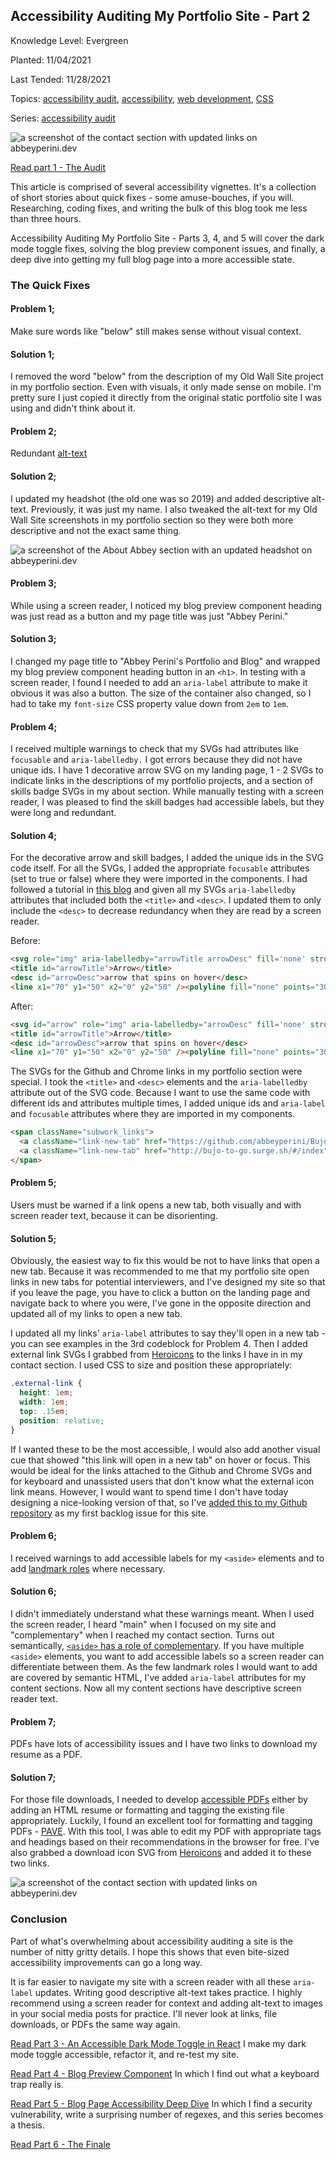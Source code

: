 ## Accessibility Auditing My Portfolio Site - Part 2

Knowledge Level: Evergreen

Planted: 11/04/2021

Last Tended: 11/28/2021

Topics: [accessibility audit](/topic.html?topic=audit), [accessibility](/topic.html?topic=accessibility), [web development](/topic.html?topic=webDevelopment), [CSS](/topic.html?topic=CSS)

Series: [accessibility audit](/series.html?series=audit)

![a screenshot of the contact section with updated links on abbeyperini.dev](https://images.abbeyperini.com/audit-series/contact.png)

[Read part 1 - The Audit](/blog.html?blog=audit-1)

This article is comprised of several accessibility vignettes. It's a collection of short stories about quick fixes - some amuse-bouches, if you will. Researching, coding fixes, and writing the bulk of this blog took me less than three hours.

Accessibility Auditing My Portfolio Site - Parts 3, 4, and 5 will cover the dark mode toggle fixes, solving the blog preview component issues, and finally, a deep dive into getting my full blog page into a more accessible state.

### The Quick Fixes

#### Problem 1&semi;

Make sure words like "below" still makes sense without visual context.

#### Solution 1&semi;

I removed the word "below" from the description of my Old Wall Site project in my portfolio section. Even with visuals, it only made sense on mobile. I'm pretty sure I just copied it directly from the original static portfolio site I was using and didn't think about it.

#### Problem 2&semi;

Redundant [alt-text](https://supercooldesign.co.uk/blog/how-to-write-good-alt-text)

#### Solution 2&semi;

I updated my headshot (the old one was so 2019) and added descriptive alt-text. Previously, it was just my name. I also tweaked the alt-text for my Old Wall Site screenshots in my portfolio section so they were both more descriptive and not the exact same thing.

![a screenshot of the About Abbey section with an updated headshot on abbeyperini.dev](https://images.abbeyperini.com/audit-series/about.jpeg)

#### Problem 3&semi;

While using a screen reader, I noticed my blog preview component heading was just read as a button and my page title was just "Abbey Perini."

#### Solution 3&semi;

I changed my page title to "Abbey Perini's Portfolio and Blog" and wrapped my blog preview component heading button in an `<h1>`. In testing with a screen reader, I found I needed to add an `aria-label` attribute to make it obvious it was also a button. The size of the container also changed, so I had to take my `font-size` CSS property value down from `2em` to `1em`.

#### Problem 4&semi;

I received multiple warnings to check that my SVGs had attributes like `focusable` and `aria-labelledby.` I got errors because they did not have unique ids. I have 1 decorative arrow SVG on my landing page, 1 - 2 SVGs to indicate links in the descriptions of my portfolio projects, and a section of skills badge SVGs in my about section. While manually testing with a screen reader, I was pleased to find the skill badges had accessible labels, but they were long and redundant.

#### Solution 4&semi;

For the decorative arrow and skill badges, I added the unique ids in the SVG code itself. For all the SVGs, I added the appropriate `focusable` attributes (set to true or false) where they were imported in the components. I had followed a tutorial in [this blog](/blog.html?blog=shibas#:~:text=A%20note%20on%20SVG%20accessibility) and given all my SVGs `aria-labelledby` attributes that included both the `<title>` and `<desc>`. I updated them to only include the `<desc>` to decrease redundancy when they are read by a screen reader.

Before:

```HTML
<svg role="img" aria-labelledby="arrowTitle arrowDesc" fill='none' stroke='#0E1A27' stroke-width='8' stroke-dashoffset='0' stroke-dasharray='0' stroke-linecap='round' stroke-linejoin='round' xmlns='http://www.w3.org/2000/svg' viewBox='0 0 100 100'>
<title id="arrowTitle">Arrow</title>
<desc id="arrowDesc">arrow that spins on hover</desc>
<line x1="70" y1="50" x2="0" y2="50" /><polyline fill="none" points="30,10 80,50 30,90 "/></svg>
```

After:

```HTML
<svg id="arrow" role="img" aria-labelledby="arrowDesc" fill='none' stroke='#0E1A27' stroke-width='8' stroke-dashoffset='0' stroke-dasharray='0' stroke-linecap='round' stroke-linejoin='round' xmlns='http://www.w3.org/2000/svg' viewBox='0 0 100 100'>
<title id="arrowTitle">Arrow</title>
<desc id="arrowDesc">arrow that spins on hover</desc>
<line x1="70" y1="50" x2="0" y2="50" /><polyline fill="none" points="30,10 80,50 30,90 "/></svg>
```

The SVGs for the Github and Chrome links in my portfolio section were special. I took the `<title>` and `<desc>` elements and the `aria-labelledby` attribute out of the SVG code. Because I want to use the same code with different ids and attributes multiple times, I added unique ids and `aria-label` and `focusable` attributes where they are imported in my components.

```HTML
<span className="subwork_links">
  <a className="link-new-tab" href="https://github.com/abbeyperini/BujoToGo" target="_blank" rel="noreferrer"><Github id="BujoToGoGithub" aria-label="open BujoToGo Github repository in a new tab" focusable="true" className="work_icon"/></a>
  <a className="link-new-tab" href="http://bujo-to-go.surge.sh/#/index" target="_blank" rel="noreferrer"><Chrome id="BujoToGoChrome" aria-label="open BujoToGo website in a new tab" focusable="true" className="work_icon"/></a>
</span>
```

#### Problem 5&semi;

Users must be warned if a link opens a new tab, both visually and with screen reader text, because it can be disorienting.

#### Solution 5&semi;

Obviously, the easiest way to fix this would be not to have links that open a new tab. Because it was recommended to me that my portfolio site open links in new tabs for potential interviewers, and I've designed my site so that if you leave the page, you have to click a button on the landing page and navigate back to where you were, I've gone in the opposite direction and updated all of my links to open a new tab.

I updated all my links' `aria-label` attributes to say they'll open in a new tab - you can see examples in the 3rd codeblock for Problem 4. Then I added external link SVGs I grabbed from [Heroicons](https://heroicons.com/) to the links I have in in my contact section. I used CSS to size and position these appropriately:

```CSS
.external-link {
  height: 1em;
  width: 1em;
  top: .15em;
  position: relative;
}
```

If I wanted these to be the most accessible, I would also add another visual cue that showed "this link will open in a new tab" on hover or focus. This would be ideal for the links attached to the Github and Chrome SVGs and for keyboard and unassisted users that don't know what the external icon link means. However, I would want to spend time I don't have today designing a nice-looking version of that, so I've [added this to my Github repository](https://github.com/abbeyperini/Portfolio2.0/issues/3) as my first backlog issue for this site.

#### Problem 6&semi;

I received warnings to add accessible labels for my `<aside>` elements and to add [landmark roles](https://developer.mozilla.org/en-US/docs/Web/Accessibility/ARIA/roles/landmark_role) where necessary.

#### Solution 6&semi;

I didn't immediately understand what these warnings meant. When I used the screen reader, I heard "main" when I focused on my site and "complementary" when I reached my contact section. Turns out semantically, [`<aside>` has a role of complementary](https://developer.mozilla.org/en-US/docs/Web/Accessibility/ARIA/Roles/Complementary_role). If you have multiple `<aside>` elements, you want to add accessible labels so a screen reader can differentiate between them. As the few landmark roles I would want to add are covered by semantic HTML, I've added `aria-label` attributes for my content sections. Now all my content sections have descriptive screen reader text.

#### Problem 7&semi;

PDFs have lots of accessibility issues and I have two links to download my resume as a PDF.

#### Solution 7&semi;

For those file downloads, I needed to develop [accessible PDFs](https://sfgov.org/developing-accessible-pdfs) either by adding an HTML resume or formatting and tagging the existing file appropriately. Luckily, I found an excellent tool for formatting and tagging PDFs - [PAVE](https://pave-pdf.org/?lang=en). With this tool, I was able to edit my PDF with appropriate tags and headings based on their recommendations in the browser for free. I've also grabbed a download icon SVG from [Heroicons](https://heroicons.com/) and added it to these two links.

![a screenshot of the contact section with updated links on abbeyperini.dev](https://images.abbeyperini.com/audit-series/contact.png)

### Conclusion

Part of what's overwhelming about accessibility auditing a site is the number of nitty gritty details. I hope this shows that even bite-sized accessibility improvements can go a long way.

It is far easier to navigate my site with a screen reader with all these `aria-label` updates.  Writing good descriptive alt-text takes practice. I highly recommend using a screen reader for context and adding alt-text to images in your social media posts for practice. I'll never look at links, file downloads, or PDFs the same way again.

[Read Part 3 - An Accessible Dark Mode Toggle in React](/blog.html?blog=audit-3)
I make my dark mode toggle accessible, refactor it, and re-test my site.

[Read Part 4 - Blog Preview Component](/blog.html?blog=audit-4)
In which I find out what a keyboard trap really is.

[Read Part 5 - Blog Page Accessibility Deep Dive](/blog.html?blog=audit-5)
In which I find a security vulnerability, write a surprising number of regexes, and this series becomes a thesis.

[Read Part 6 - The Finale](/blog.html?blog=audit-6)
